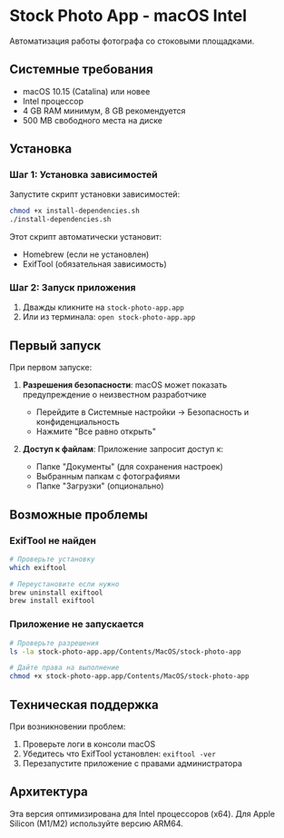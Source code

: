# Stock Photo App - macOS Intel

Автоматизация работы фотографа со стоковыми площадками.

## Системные требования

- macOS 10.15 (Catalina) или новее
- Intel процессор
- 4 GB RAM минимум, 8 GB рекомендуется
- 500 MB свободного места на диске

## Установка

### Шаг 1: Установка зависимостей

Запустите скрипт установки зависимостей:

```bash
chmod +x install-dependencies.sh
./install-dependencies.sh
```

Этот скрипт автоматически установит:
- Homebrew (если не установлен)
- ExifTool (обязательная зависимость)

### Шаг 2: Запуск приложения

1. Дважды кликните на `stock-photo-app.app`
2. Или из терминала: `open stock-photo-app.app`

## Первый запуск

При первом запуске:

1. **Разрешения безопасности**: macOS может показать предупреждение о неизвестном разработчике
   - Перейдите в Системные настройки → Безопасность и конфиденциальность
   - Нажмите "Все равно открыть"

2. **Доступ к файлам**: Приложение запросит доступ к:
   - Папке "Документы" (для сохранения настроек)
   - Выбранным папкам с фотографиями
   - Папке "Загрузки" (опционально)

## Возможные проблемы

### ExifTool не найден
```bash
# Проверьте установку
which exiftool

# Переустановите если нужно
brew uninstall exiftool
brew install exiftool
```

### Приложение не запускается
```bash
# Проверьте разрешения
ls -la stock-photo-app.app/Contents/MacOS/stock-photo-app

# Дайте права на выполнение
chmod +x stock-photo-app.app/Contents/MacOS/stock-photo-app
```

## Техническая поддержка

При возникновении проблем:

1. Проверьте логи в консоли macOS
2. Убедитесь что ExifTool установлен: `exiftool -ver`
3. Перезапустите приложение с правами администратора

## Архитектура

Эта версия оптимизирована для Intel процессоров (x64).
Для Apple Silicon (M1/M2) используйте версию ARM64. 